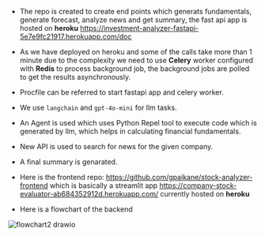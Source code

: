 * The repo is created to create end points which generats fundamentals, generate forecast, analyze news and get summary, the fast api app is hosted on **heroku** https://investment-analyzer-fastapi-5e7e9fc21917.herokuapp.com/doc
* As we have deployed on heroku and some of the calls take more than 1 minute due to the complexity we need to use **Celery** worker configured with **Redis** to process background job, the background jobs are polled to get the results asynchronously. 
* Procfile can be referred to start fastapi app and celery worker.
* We use `langchain` and `gpt-4o-mini` for llm tasks.
* An Agent is used which uses Python Repel tool to execute code which is generated by llm, which helps in calculating financial fundamentals.
* New API is used to search for news for the given company.
* A final summary is genarated.
* Here is the frontend repo: https://github.com/gpaikane/stock-analyzer-frontend which is basically a streamlit app https://company-stock-evaluator-ab684352912d.herokuapp.com/ currently hosted on **heroku**
  
* Here is a flowchart of the backend

![flowchart2 drawio](https://github.com/user-attachments/assets/66d1690a-a72f-41da-a618-040558c260cc)

